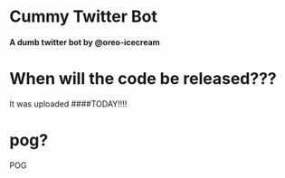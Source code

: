 # Cummy Twitter Bot

#### A dumb twitter bot by @oreo-icecream

# When will the code be released???

It was uploaded ####TODAY!!!! 

# pog?

POG
